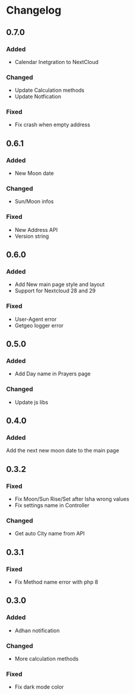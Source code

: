 # Changelog

## 0.7.0
### Added
- Calendar Inetgration to NextCloud
### Changed
- Update Calculation methods
- Update Notfication
### Fixed
- Fix crash when empty address

## 0.6.1
### Added
- New Moon date
### Changed
- Sun/Moon infos
### Fixed
- New Address API
- Version string

## 0.6.0
### Added
- Add New main page style and layout
- Support for Nextcloud 28 and 29
### Fixed
- User-Agent error
- Getgeo logger error

## 0.5.0
### Added
- Add Day name in Prayers page
### Changed
- Update js libs

## 0.4.0
### Added
Add the next new moon date to the main page

## 0.3.2
### Fixed
- Fix Moon/Sun Rise/Set after Isha wrong values
- Fix settings name in Controller

### Changed
- Get auto City name from API

## 0.3.1
### Fixed
- Fix Method name error with php 8

## 0.3.0
### Added
-  Adhan notification

### Changed
- More calculation methods

### Fixed
- Fix dark mode color

